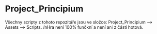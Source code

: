 # Project_Principium
Všechny scripty z tohoto repozitáře jsou ve složce: Project_Principium --> Assets --> Scripts. /nHra není 100% funčkní a není ani z části hotová.  
